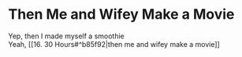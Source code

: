 # Then Me and Wifey Make a Movie

Yep, then I made myself a smoothie  
Yeah, [[16. 30 Hours#^b85f92|then me and wifey make a movie]]  
